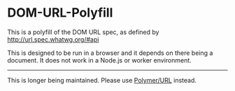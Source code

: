 DOM-URL-Polyfill
================

This is a polyfill of the DOM URL spec, as defined by http://url.spec.whatwg.org/#api

This is designed to be run in a browser and it depends on there being a document. It does not work in a Node.js or worker environment.

---

 This is longer being maintained. Please use [Polymer/URL](https://github.com/Polymer/URL) instead.
